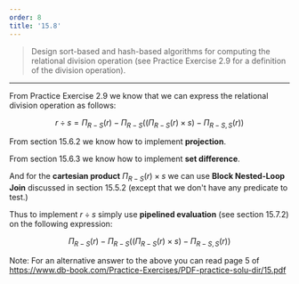 ```yaml
---
order: 8
title: '15.8'
---
```

> Design sort-based and hash-based algorithms for computing the relational 
> division operation (see Practice Exercise 2.9 for a definition of the 
> division operation). 

--------------------------------

From Practice Exercise 2.9 we know that we can express the relational division operation
as follows: 

$$
    r \div s = \Pi_{R-S}(r) - \Pi_{R-S}((\Pi_{R-S}(r) \times s) - \Pi_{R-S, S}(r))
$$

From section 15.6.2 we know how to implement **projection**. 

From section 15.6.3 we know how to implement **set difference**. 

And for the **cartesian product** $\Pi_{R-S}(r) \times s$ we can use **Block Nested-Loop Join**
discussed in section 15.5.2 (except that we don't have any predicate to test.)

Thus to implement $r \div s$ simply use **pipelined evaluation** (see section 15.7.2) on the following expression: 

$$
    \Pi_{R-S}(r) - \Pi_{R-S}((\Pi_{R-S}(r) \times s) - \Pi_{R-S, S}(r))
$$

Note: For an alternative answer to the above you can read page 5 of https://www.db-book.com/Practice-Exercises/PDF-practice-solu-dir/15.pdf
